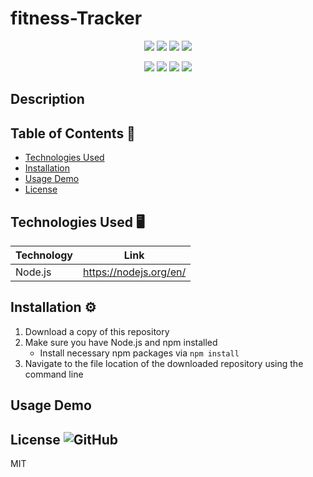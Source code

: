 # fitness-Tracker

<p align="center">
    <img src="https://img.shields.io/github/repo-size/Dkallen117/fitness-Tracker" />
    <img src="https://img.shields.io/github/languages/top/Dkallen117/fitness-Tracker"  />
    <img src="https://img.shields.io/github/issues/Dkallen117/fitness-Tracker" />
    <img src="https://img.shields.io/github/last-commit/Dkallen117/fitness-Tracker" >
</p>
  
<p align="center">
    <img src="https://img.shields.io/badge/Javascript-yellow" />
    <img src="https://img.shields.io/badge/Node.js-orange" />
    <img src="https://img.shields.io/badge/Mongoose-blue"  />
    <img src="https://img.shields.io/badge/Express-green" />
</p>

## Description 


## Table of Contents 📖

- [Technologies Used](#technologies-used-%EF%B8%8F)
- [Installation](#installation-%EF%B8%8F)
- [Usage Demo](#usage-demo)
- [License](#license-)

## Technologies Used 🖥️

| Technology  | Link                                    |
| ----------- | --------------------------------------- |
| Node.js     | https://nodejs.org/en/                  |



## Installation ⚙️

1. Download a copy of this repository
2. Make sure you have Node.js and npm installed
    - Install necessary npm packages via `npm install`
3. Navigate to the file location of the downloaded repository using the command line





## Usage Demo



## License ![GitHub](https://img.shields.io/badge/License%3A-MIT-green.svg)

MIT
